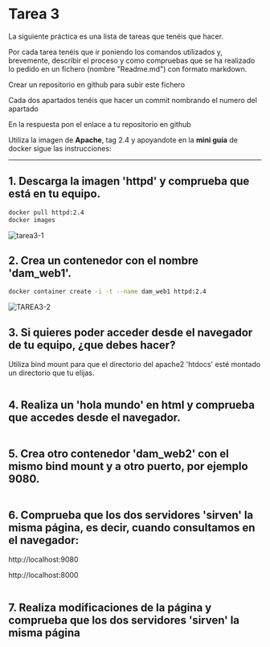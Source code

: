 # Tarea 3

La siguiente práctica es una lista de tareas que tenéis que hacer. 

Por cada tarea tenéis que ir poniendo los comandos utilizados y, brevemente, describir el proceso y como compruebas que se ha realizado lo pedido en un fichero (nombre "Readme.md") con formato markdown.

Crear un repositorio en github para subir este fichero

Cada dos apartados tenéis que hacer un commit nombrando el numero del apartado

En la respuesta pon el enlace a tu repositorio en github

Utiliza la imagen de **Apache**, tag 2.4 y apoyandote en la **mini guía** de docker sigue las instrucciones:

---
## 1. Descarga la imagen 'httpd' y comprueba que está en tu equipo.
```bash
docker pull httpd:2.4
docker images
```
![tarea3-1](https://github.com/user-attachments/assets/9183239f-5608-48d3-81ec-351bb207bfde)


## 2. Crea un contenedor con el nombre 'dam_web1'.
```bash
docker container create -i -t --name dam_web1 httpd:2.4
```
![TAREA3-2](https://github.com/user-attachments/assets/71edbffe-7b2c-498f-90ff-b2581e715b57)



## 3. Si quieres poder acceder desde el navegador de tu equipo, ¿que debes hacer?
Utiliza bind mount para que el directorio del apache2 'htdocs' esté montado un directorio que tu elijas.
```bash
```

## 4. Realiza un 'hola mundo' en html y comprueba que accedes desde el navegador.
```bash

```

## 5. Crea otro contenedor 'dam_web2' con el mismo bind mount y a otro puerto, por ejemplo 9080.
```bash

```

## 6. Comprueba que los dos servidores 'sirven' la misma página, es decir, cuando consultamos en el navegador:
http://localhost:9080 

http://localhost:8000
```bash

```

## 7. Realiza modificaciones de la página y comprueba que los dos servidores 'sirven' la misma página
```bash

```







